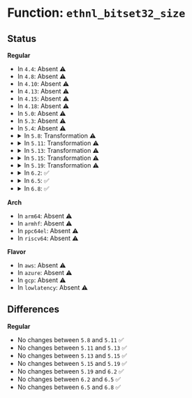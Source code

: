 # Function: <code>ethnl_bitset32_size</code>

## Status
<b>Regular</b>
<ul>
<li>
In <code>4.4</code>: Absent ⚠️
</li>
<li>
In <code>4.8</code>: Absent ⚠️
</li>
<li>
In <code>4.10</code>: Absent ⚠️
</li>
<li>
In <code>4.13</code>: Absent ⚠️
</li>
<li>
In <code>4.15</code>: Absent ⚠️
</li>
<li>
In <code>4.18</code>: Absent ⚠️
</li>
<li>
In <code>5.0</code>: Absent ⚠️
</li>
<li>
In <code>5.3</code>: Absent ⚠️
</li>
<li>
In <code>5.4</code>: Absent ⚠️
</li>
<li>
<details>
<summary>In <code>5.8</code>: Transformation ⚠️</summary>

```c
int ethnl_bitset32_size(const u32 *val, const u32 *mask, unsigned int nbits, ethnl_string_array_t names, bool compact);
```

**Collision:** Unique Global

**Inline:** No

**Transformation:** True

**Instances:**

```
In net/ethtool/bitset.c (0)
Location: net/ethtool/bitset.c:171
Inline: False
Direct callers:
  - net/ethtool/bitset.c:ethnl_bitset_size
  - net/ethtool/debug.c:debug_reply_size
  - net/ethtool/wol.c:wol_reply_size
  - net/ethtool/features.c:features_reply_size
  - net/ethtool/features.c:features_reply_size
  - net/ethtool/features.c:features_reply_size
  - net/ethtool/features.c:features_reply_size
  - net/ethtool/privflags.c:privflags_reply_size
  - net/ethtool/eee.c:eee_reply_size
  - net/ethtool/eee.c:eee_reply_size
  - net/ethtool/tsinfo.c:tsinfo_reply_size
  - net/ethtool/tsinfo.c:tsinfo_reply_size
  - net/ethtool/tsinfo.c:tsinfo_reply_size
```
**Symbols:**

```
ffffffff81a87b38-ffffffff81a87b44: ethnl_bitset32_size.cold (STB_LOCAL)
ffffffff81a871b0-ffffffff81a8733d: ethnl_bitset32_size (STB_GLOBAL)
```
</details>
</li>
<li>
<details>
<summary>In <code>5.11</code>: Transformation ⚠️</summary>

```c
int ethnl_bitset32_size(const u32 *val, const u32 *mask, unsigned int nbits, ethnl_string_array_t names, bool compact);
```

**Collision:** Unique Global

**Inline:** No

**Transformation:** True

**Instances:**

```
In net/ethtool/bitset.c (0)
Location: net/ethtool/bitset.c:171
Inline: False
Direct callers:
  - net/ethtool/bitset.c:ethnl_bitset_size
  - net/ethtool/debug.c:debug_reply_size
  - net/ethtool/wol.c:wol_reply_size
  - net/ethtool/features.c:features_reply_size
  - net/ethtool/features.c:features_reply_size
  - net/ethtool/features.c:features_reply_size
  - net/ethtool/features.c:features_reply_size
  - net/ethtool/privflags.c:privflags_reply_size
  - net/ethtool/eee.c:eee_reply_size
  - net/ethtool/eee.c:eee_reply_size
  - net/ethtool/tsinfo.c:tsinfo_reply_size
  - net/ethtool/tsinfo.c:tsinfo_reply_size
  - net/ethtool/tsinfo.c:tsinfo_reply_size
  - net/ethtool/tunnels.c:ethnl_tunnel_info_reply_size
  - net/ethtool/tunnels.c:ethnl_tunnel_info_reply_size
```
**Symbols:**

```
ffffffff81c3233f-ffffffff81c3234b: ethnl_bitset32_size.cold (STB_LOCAL)
ffffffff81a90b40-ffffffff81a90ccd: ethnl_bitset32_size (STB_GLOBAL)
```
</details>
</li>
<li>
<details>
<summary>In <code>5.13</code>: Transformation ⚠️</summary>

```c
int ethnl_bitset32_size(const u32 *val, const u32 *mask, unsigned int nbits, ethnl_string_array_t names, bool compact);
```

**Collision:** Unique Global

**Inline:** No

**Transformation:** True

**Instances:**

```
In net/ethtool/bitset.c (0)
Location: net/ethtool/bitset.c:171
Inline: False
Direct callers:
  - net/ethtool/bitset.c:ethnl_bitset_size
  - net/ethtool/debug.c:debug_reply_size
  - net/ethtool/wol.c:wol_reply_size
  - net/ethtool/features.c:features_reply_size
  - net/ethtool/features.c:features_reply_size
  - net/ethtool/features.c:features_reply_size
  - net/ethtool/features.c:features_reply_size
  - net/ethtool/privflags.c:privflags_reply_size
  - net/ethtool/eee.c:eee_reply_size
  - net/ethtool/eee.c:eee_reply_size
  - net/ethtool/tsinfo.c:tsinfo_reply_size
  - net/ethtool/tsinfo.c:tsinfo_reply_size
  - net/ethtool/tsinfo.c:tsinfo_reply_size
  - net/ethtool/tunnels.c:ethnl_tunnel_info_doit
  - net/ethtool/tunnels.c:ethnl_tunnel_info_doit
```
**Symbols:**

```
ffffffff81c24628-ffffffff81c24634: ethnl_bitset32_size.cold (STB_LOCAL)
ffffffff81a7a340-ffffffff81a7a4c7: ethnl_bitset32_size (STB_GLOBAL)
```
</details>
</li>
<li>
<details>
<summary>In <code>5.15</code>: Transformation ⚠️</summary>

```c
int ethnl_bitset32_size(const u32 *val, const u32 *mask, unsigned int nbits, ethnl_string_array_t names, bool compact);
```

**Collision:** Unique Global

**Inline:** No

**Transformation:** True

**Instances:**

```
In net/ethtool/bitset.c (0)
Location: net/ethtool/bitset.c:171
Inline: False
Direct callers:
  - net/ethtool/bitset.c:ethnl_bitset_size
  - net/ethtool/debug.c:debug_reply_size
  - net/ethtool/wol.c:wol_reply_size
  - net/ethtool/features.c:features_reply_size
  - net/ethtool/features.c:features_reply_size
  - net/ethtool/features.c:features_reply_size
  - net/ethtool/features.c:features_reply_size
  - net/ethtool/privflags.c:privflags_reply_size
  - net/ethtool/eee.c:eee_reply_size
  - net/ethtool/eee.c:eee_reply_size
  - net/ethtool/tsinfo.c:tsinfo_reply_size
  - net/ethtool/tsinfo.c:tsinfo_reply_size
  - net/ethtool/tsinfo.c:tsinfo_reply_size
  - net/ethtool/tunnels.c:ethnl_tunnel_info_doit
  - net/ethtool/tunnels.c:ethnl_tunnel_info_doit
```
**Symbols:**

```
ffffffff81d3981f-ffffffff81d3982b: ethnl_bitset32_size.cold (STB_LOCAL)
ffffffff81b34750-ffffffff81b348d7: ethnl_bitset32_size (STB_GLOBAL)
```
</details>
</li>
<li>
<details>
<summary>In <code>5.19</code>: Transformation ⚠️</summary>

```c
int ethnl_bitset32_size(const u32 *val, const u32 *mask, unsigned int nbits, ethnl_string_array_t names, bool compact);
```

**Collision:** Unique Global

**Inline:** No

**Transformation:** True

**Instances:**

```
In net/ethtool/bitset.c (0)
Location: net/ethtool/bitset.c:171
Inline: False
Direct callers:
  - net/ethtool/bitset.c:ethnl_bitset_size
  - net/ethtool/debug.c:debug_reply_size
  - net/ethtool/wol.c:wol_reply_size
  - net/ethtool/features.c:features_reply_size
  - net/ethtool/features.c:features_reply_size
  - net/ethtool/features.c:features_reply_size
  - net/ethtool/features.c:features_reply_size
  - net/ethtool/privflags.c:privflags_reply_size
  - net/ethtool/eee.c:eee_reply_size
  - net/ethtool/eee.c:eee_reply_size
  - net/ethtool/tsinfo.c:tsinfo_reply_size
  - net/ethtool/tsinfo.c:tsinfo_reply_size
  - net/ethtool/tsinfo.c:tsinfo_reply_size
  - net/ethtool/tunnels.c:ethnl_tunnel_info_doit
  - net/ethtool/tunnels.c:ethnl_tunnel_info_doit
```
**Symbols:**

```
ffffffff81f05fa2-ffffffff81f05fae: ethnl_bitset32_size.cold (STB_LOCAL)
ffffffff81cbfd00-ffffffff81cbfe89: ethnl_bitset32_size (STB_GLOBAL)
```
</details>
</li>
<li>
<details>
<summary>In <code>6.2</code>: ✅</summary>

```c
int ethnl_bitset32_size(const u32 *val, const u32 *mask, unsigned int nbits, ethnl_string_array_t names, bool compact);
```

**Collision:** Unique Global

**Inline:** No

**Transformation:** False

**Instances:**

```
In net/ethtool/bitset.c (ffffffff81e7e8f0)
Location: net/ethtool/bitset.c:171
Inline: False
Direct callers:
  - net/ethtool/bitset.c:ethnl_bitset_size
  - net/ethtool/debug.c:debug_reply_size
  - net/ethtool/wol.c:wol_reply_size
  - net/ethtool/features.c:features_reply_size
  - net/ethtool/features.c:features_reply_size
  - net/ethtool/features.c:features_reply_size
  - net/ethtool/features.c:features_reply_size
  - net/ethtool/privflags.c:privflags_reply_size
  - net/ethtool/eee.c:eee_reply_size
  - net/ethtool/eee.c:eee_reply_size
  - net/ethtool/tsinfo.c:tsinfo_reply_size
  - net/ethtool/tsinfo.c:tsinfo_reply_size
  - net/ethtool/tsinfo.c:tsinfo_reply_size
  - net/ethtool/tunnels.c:ethnl_tunnel_info_doit
  - net/ethtool/tunnels.c:ethnl_tunnel_info_doit
```
**Symbols:**

```
ffffffff81e7e8f0-ffffffff81e7ea85: ethnl_bitset32_size (STB_GLOBAL)
```
</details>
</li>
<li>
<details>
<summary>In <code>6.5</code>: ✅</summary>

```c
int ethnl_bitset32_size(const u32 *val, const u32 *mask, unsigned int nbits, ethnl_string_array_t names, bool compact);
```

**Collision:** Unique Global

**Inline:** No

**Transformation:** False

**Instances:**

```
In net/ethtool/bitset.c (ffffffff81edaeb0)
Location: net/ethtool/bitset.c:171
Inline: False
Direct callers:
  - net/ethtool/bitset.c:ethnl_bitset_size
  - net/ethtool/debug.c:debug_reply_size
  - net/ethtool/wol.c:wol_reply_size
  - net/ethtool/features.c:features_reply_size
  - net/ethtool/features.c:features_reply_size
  - net/ethtool/features.c:features_reply_size
  - net/ethtool/features.c:features_reply_size
  - net/ethtool/privflags.c:privflags_reply_size
  - net/ethtool/eee.c:eee_reply_size
  - net/ethtool/eee.c:eee_reply_size
  - net/ethtool/tsinfo.c:tsinfo_reply_size
  - net/ethtool/tsinfo.c:tsinfo_reply_size
  - net/ethtool/tsinfo.c:tsinfo_reply_size
  - net/ethtool/tunnels.c:ethnl_tunnel_info_doit
  - net/ethtool/tunnels.c:ethnl_tunnel_info_doit
```
**Symbols:**

```
ffffffff81edaeb0-ffffffff81edb078: ethnl_bitset32_size (STB_GLOBAL)
```
</details>
</li>
<li>
<details>
<summary>In <code>6.8</code>: ✅</summary>

```c
int ethnl_bitset32_size(const u32 *val, const u32 *mask, unsigned int nbits, ethnl_string_array_t names, bool compact);
```

**Collision:** Unique Global

**Inline:** No

**Transformation:** False

**Instances:**

```
In net/ethtool/bitset.c (ffffffff81f9ec70)
Location: net/ethtool/bitset.c:171
Inline: False
Direct callers:
  - net/ethtool/bitset.c:ethnl_bitset_size
  - net/ethtool/debug.c:debug_reply_size
  - net/ethtool/wol.c:wol_reply_size
  - net/ethtool/features.c:features_reply_size
  - net/ethtool/features.c:features_reply_size
  - net/ethtool/features.c:features_reply_size
  - net/ethtool/features.c:features_reply_size
  - net/ethtool/privflags.c:privflags_reply_size
  - net/ethtool/eee.c:eee_reply_size
  - net/ethtool/eee.c:eee_reply_size
  - net/ethtool/tsinfo.c:tsinfo_reply_size
  - net/ethtool/tsinfo.c:tsinfo_reply_size
  - net/ethtool/tsinfo.c:tsinfo_reply_size
  - net/ethtool/tunnels.c:ethnl_tunnel_info_doit
  - net/ethtool/tunnels.c:ethnl_tunnel_info_doit
```
**Symbols:**

```
ffffffff81f9ec70-ffffffff81f9ee38: ethnl_bitset32_size (STB_GLOBAL)
```
</details>
</li>
</ul>
<b>Arch</b>
<ul>
<li>
In <code>arm64</code>: Absent ⚠️
</li>
<li>
In <code>armhf</code>: Absent ⚠️
</li>
<li>
In <code>ppc64el</code>: Absent ⚠️
</li>
<li>
In <code>riscv64</code>: Absent ⚠️
</li>
</ul>
<b>Flavor</b>
<ul>
<li>
In <code>aws</code>: Absent ⚠️
</li>
<li>
In <code>azure</code>: Absent ⚠️
</li>
<li>
In <code>gcp</code>: Absent ⚠️
</li>
<li>
In <code>lowlatency</code>: Absent ⚠️
</li>
</ul>

## Differences
<b>Regular</b>
<ul>
<li>
No changes between <code>5.8</code> and <code>5.11</code> ✅
</li>
<li>
No changes between <code>5.11</code> and <code>5.13</code> ✅
</li>
<li>
No changes between <code>5.13</code> and <code>5.15</code> ✅
</li>
<li>
No changes between <code>5.15</code> and <code>5.19</code> ✅
</li>
<li>
No changes between <code>5.19</code> and <code>6.2</code> ✅
</li>
<li>
No changes between <code>6.2</code> and <code>6.5</code> ✅
</li>
<li>
No changes between <code>6.5</code> and <code>6.8</code> ✅
</li>
</ul>
